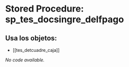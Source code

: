 # Stored Procedure: sp_tes_docsingre_delfpago

## Usa los objetos:
- [[tes_detcuadre_caja]]

*No code available.*
